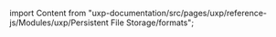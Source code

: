 
import Content from "uxp-documentation/src/pages/uxp/reference-js/Modules/uxp/Persistent File Storage/formats";

<Content query="product=photoshop"/>
